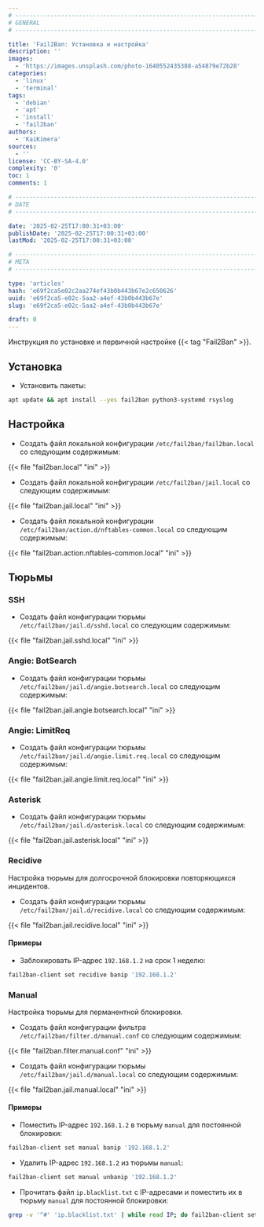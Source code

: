 ```yaml
---
# -------------------------------------------------------------------------------------------------------------------- #
# GENERAL
# -------------------------------------------------------------------------------------------------------------------- #

title: 'Fail2Ban: Установка и настройка'
description: ''
images:
  - 'https://images.unsplash.com/photo-1640552435388-a54879e72b28'
categories:
  - 'linux'
  - 'terminal'
tags:
  - 'debian'
  - 'apt'
  - 'install'
  - 'fail2ban'
authors:
  - 'KaiKimera'
sources:
  - ''
license: 'CC-BY-SA-4.0'
complexity: '0'
toc: 1
comments: 1

# -------------------------------------------------------------------------------------------------------------------- #
# DATE
# -------------------------------------------------------------------------------------------------------------------- #

date: '2025-02-25T17:00:31+03:00'
publishDate: '2025-02-25T17:00:31+03:00'
lastMod: '2025-02-25T17:00:31+03:00'

# -------------------------------------------------------------------------------------------------------------------- #
# META
# -------------------------------------------------------------------------------------------------------------------- #

type: 'articles'
hash: 'e69f2ca5e02c2aa274ef43b0b443b67e2c650626'
uuid: 'e69f2ca5-e02c-5aa2-a4ef-43b0b443b67e'
slug: 'e69f2ca5-e02c-5aa2-a4ef-43b0b443b67e'

draft: 0
---
```


Инструкция по установке и первичной настройке {{< tag "Fail2Ban" >}}.

<!--more-->

## Установка

- Установить пакеты:

```bash
apt update && apt install --yes fail2ban python3-systemd rsyslog
```

## Настройка

- Создать файл локальной конфигурации `/etc/fail2ban/fail2ban.local` со следующим содержимым:

{{< file "fail2ban.local" "ini" >}}

- Создать файл локальной конфигурации `/etc/fail2ban/jail.local` со следующим содержимым:

{{< file "fail2ban.jail.local" "ini" >}}

- Создать файл локальной конфигурации `/etc/fail2ban/action.d/nftables-common.local` со следующим содержимым:

{{< file "fail2ban.action.nftables-common.local" "ini" >}}

## Тюрьмы

### SSH

- Создать файл конфигурации тюрьмы `/etc/fail2ban/jail.d/sshd.local` со следующим содержимым:

{{< file "fail2ban.jail.sshd.local" "ini" >}}

### Angie: BotSearch

- Создать файл конфигурации тюрьмы `/etc/fail2ban/jail.d/angie.botsearch.local` со следующим содержимым:

{{< file "fail2ban.jail.angie.botsearch.local" "ini" >}}

### Angie: LimitReq

- Создать файл конфигурации тюрьмы `/etc/fail2ban/jail.d/angie.limit.req.local` со следующим содержимым:

{{< file "fail2ban.jail.angie.limit.req.local" "ini" >}}

### Asterisk

- Создать файл конфигурации тюрьмы `/etc/fail2ban/jail.d/asterisk.local` со следующим содержимым:

{{< file "fail2ban.jail.asterisk.local" "ini" >}}

### Recidive

Настройка тюрьмы для долгосрочной блокировки повторяющихся инцидентов.

- Создать файл конфигурации тюрьмы `/etc/fail2ban/jail.d/recidive.local` со следующим содержимым:

{{< file "fail2ban.jail.recidive.local" "ini" >}}

#### Примеры

- Заблокировать IP-адрес `192.168.1.2` на срок 1 неделю:

```bash
fail2ban-client set recidive banip '192.168.1.2'
```

### Manual

Настройка тюрьмы для перманентной блокировки.

- Создать файл конфигурации фильтра `/etc/fail2ban/filter.d/manual.conf` со следующим содержимым:

{{< file "fail2ban.filter.manual.conf" "ini" >}}

- Создать файл конфигурации тюрьмы `/etc/fail2ban/jail.d/manual.local` со следующим содержимым:

{{< file "fail2ban.jail.manual.local" "ini" >}}

#### Примеры

- Поместить IP-адрес `192.168.1.2` в тюрьму `manual` для постоянной блокировки:

```bash
fail2ban-client set manual banip '192.168.1.2'
```

- Удалить IP-адрес `192.168.1.2` из тюрьмы `manual`:

```bash
fail2ban-client set manual unbanip '192.168.1.2'
```

- Прочитать файл `ip.blacklist.txt` с IP-адресами и поместить их в тюрьму `manual` для постоянной блокировки:

```bash
grep -v '^#' 'ip.blacklist.txt' | while read IP; do fail2ban-client set manual banip "${IP}"; done
```
